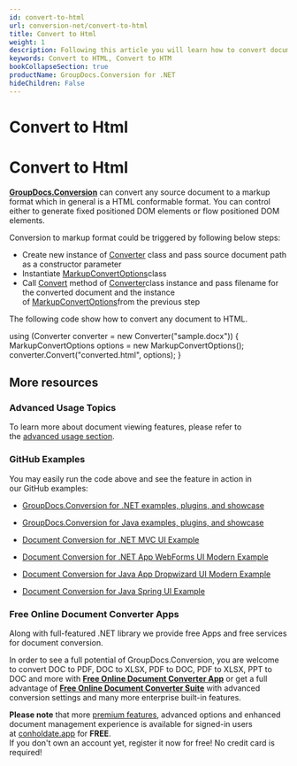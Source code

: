 ```yaml
---
id: convert-to-html
url: conversion-net/convert-to-html
title: Convert to Html
weight: 1
description: Following this article you will learn how to convert documents to HTML format with couple C# code lines and GroupDocs.Conversion for .NET.
keywords: Convert to HTML, Convert to HTM
bookCollapseSection: true
productName: GroupDocs.Conversion for .NET
hideChildren: False
---
```


# Convert to Html



# Convert to Html

**[GroupDocs.Conversion](https://products.groupdocs.com/conversion/net)** can convert any source document to a markup format which in general is a HTML conformable format. You can control either to generate fixed positioned DOM elements or flow positioned DOM elements.

Conversion to markup format could be triggered by following below steps:

*   Create new instance of [Converter](https://apireference.groupdocs.com/net/conversion/groupdocs.conversion/converter) class and pass source document path as a constructor parameter
*   Instantiate [MarkupConvertOptions](https://apireference.groupdocs.com/net/conversion/groupdocs.conversion.options.convert/markupconvertoptions)class
*   Call [Convert](https://apireference.groupdocs.com/net/conversion/groupdocs.conversion/converter/methods/convert/2) method of [Converter](https://apireference.groupdocs.com/net/conversion/groupdocs.conversion/converter)class instance and pass filename for the converted document and the instance of [MarkupConvertOptions](https://apireference.groupdocs.com/net/conversion/groupdocs.conversion.options.convert/markupconvertoptions)from the previous step

The following code show how to convert any document to HTML. 

using (Converter converter = new Converter("sample.docx"))
{
    MarkupConvertOptions options = new MarkupConvertOptions();
    converter.Convert("converted.html", options);
}

## More resources

### Advanced Usage Topics

To learn more about document viewing features, please refer to the [advanced usage section](Advanced%2Busage.html).

### GitHub Examples

You may easily run the code above and see the feature in action in our GitHub examples:

*   [GroupDocs.Conversion for .NET examples, plugins, and showcase](https://github.com/groupdocs-conversion/GroupDocs.Conversion-for-.NET)
    
*   [GroupDocs.Conversion for Java examples, plugins, and showcase](https://github.com/groupdocs-conversion/GroupDocs.Conversion-for-Java)
    
*   [Document Conversion for .NET MVC UI Example](https://github.com/groupdocs-conversion/GroupDocs.Conversion-for-.NET-MVC) 
    
*   [Document Conversion for .NET App WebForms UI Modern Example](https://github.com/groupdocs-conversion/GroupDocs.Conversion-for-.NET-WebForms)
    
*   [Document Conversion for Java App Dropwizard UI Modern Example](https://github.com/groupdocs-conversion/GroupDocs.Conversion-for-Java-Dropwizard)
    
*   [Document Conversion for Java Spring UI Example](https://github.com/groupdocs-conversion/GroupDocs.Conversion-for-Java-Spring)
    

### Free Online Document Converter Apps

Along with full-featured .NET library we provide free Apps and free services for document conversion.

In order to see a full potential of GroupDocs.Conversion, you are welcome to convert DOC to PDF, DOC to XLSX, PDF to DOC, PDF to XLSX, PPT to DOC and more with **[Free Online Document Converter App](https://products.groupdocs.app/conversion)** or get a full advantage of **[Free Online Document Converter Suite](https://conholdate.app/features/document-converter-online)** with advanced conversion settings and many more enterprise built-in features.

**Please note** that more [premium features](https://conholdate.app/features), advanced options and enhanced document management experience is available for signed-in users at [conholdate.app](https://conholdate.app/) for **FREE**.  
If you don't own an account yet, register it now for free! No credit card is required!

